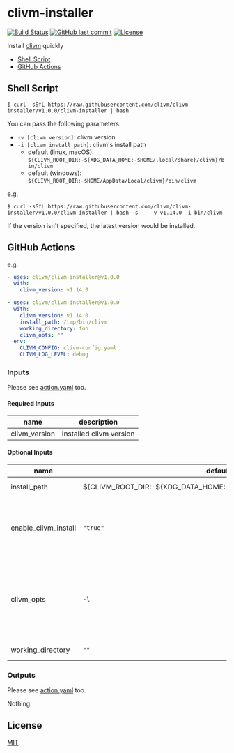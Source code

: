 # clivm-installer

[![Build Status](https://github.com/clivm/clivm-installer/workflows/test/badge.svg)](https://github.com/clivm/clivm-installer/actions)
[![GitHub last commit](https://img.shields.io/github/last-commit/clivm/clivm-installer.svg)](https://github.com/clivm/clivm-installer)
[![License](http://img.shields.io/badge/license-mit-blue.svg?style=flat-square)](https://raw.githubusercontent.com/clivm/clivm-installer/main/LICENSE)

Install [clivm](https://github.com/clivm/clivm) quickly

* [Shell Script](#shell-script)
* [GitHub Actions](#github-actions)

## Shell Script

```console
$ curl -sSfL https://raw.githubusercontent.com/clivm/clivm-installer/v1.0.0/clivm-installer | bash
```

You can pass the following parameters.

* `-v [clivm version]`: clivm version
* `-i [clivm install path]`: clivm's install path
  * default (linux, macOS): `${CLIVM_ROOT_DIR:-${XDG_DATA_HOME:-$HOME/.local/share}/clivm}/bin/clivm`
  * default (windows): `${CLIVM_ROOT_DIR:-$HOME/AppData/Local/clivm}/bin/clivm`

e.g.

```console
$ curl -sSfL https://raw.githubusercontent.com/clivm/clivm-installer/v1.0.0/clivm-installer | bash -s -- -v v1.14.0 -i bin/clivm
```

If the version isn't specified, the latest version would be installed.

## GitHub Actions

e.g.

```yaml
- uses: clivm/clivm-installer@v1.0.0
  with:
    clivm_version: v1.14.0
```

```yaml
- uses: clivm/clivm-installer@v1.0.0
  with:
    clivm_version: v1.14.0
    install_path: /tmp/bin/clivm
    working_directory: foo
    clivm_opts: ""
  env:
    CLIVM_CONFIG: clivm-config.yaml
    CLIVM_LOG_LEVEL: debug
```

### Inputs

Please see [action.yaml](action.yaml) too.

#### Required Inputs

name | description
--- | --- 
clivm_version | Installed clivm version

#### Optional Inputs

name | default | description
--- | --- | ---
install_path | ${CLIVM_ROOT_DIR:-${XDG_DATA_HOME:-$HOME/.local/share}/clivm}/bin/clivm | clivm's install path
enable_clivm_install | `"true"` | if this is `"false"`, executing `clivm i` and updating `GITHUB_PATH` are skipped
clivm_opts | `-l` | `clivm i`'s option. If you want to specify global options, please use environment variables
working_directory | `""` | working directory

### Outputs

Please see [action.yaml](action.yaml) too.

Nothing.

## License

[MIT](LICENSE)
